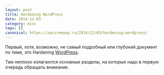```yaml
---
layout: post
title: Hardening WordPress
date: 2014-12-03
category: misc
tags: []
canonical: https://securemywp.ru/2014/12/03/hardening-wordpress/
---
```


Первый, хотя, возможно, не самый подробный или глубокий документ по теме, это Hardening [WordPress](http://codex.wordpress.org/Hardening_WordPress).

Там неплохо излагаются основные разделы, на которые надо в первую очередь обращать внимание.
